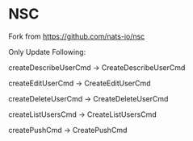 # NSC
Fork from https://github.com/nats-io/nsc

Only Update Following:

createDescribeUserCmd -> 
CreateDescribeUserCmd

createEditUserCmd -> CreateEditUserCmd

createDeleteUserCmd -> CreateDeleteUserCmd

createListUsersCmd ->
CreateListUsersCmd

createPushCmd ->
CreatePushCmd